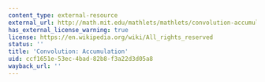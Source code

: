 ```yaml
---
content_type: external-resource
external_url: http://math.mit.edu/mathlets/mathlets/convolution-accumulation/
has_external_license_warning: true
license: https://en.wikipedia.org/wiki/All_rights_reserved
status: ''
title: 'Convolution: Accumulation'
uid: ccf1651e-53ec-4bad-82b8-f3a22d3d05a8
wayback_url: ''
---
```

